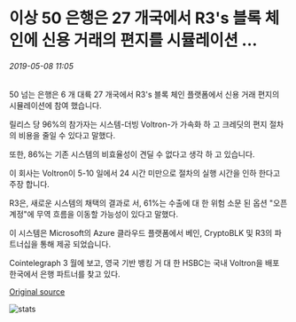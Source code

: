 # 이상 50 은행은 27 개국에서 R3's 블록 체인에 신용 거래의 편지를 시뮬레이션 ...

###### 2019-05-08 11:05

50 넘는 은행은 6 개 대륙 27 개국에서 R3's 블록 체인 플랫폼에서 신용 거래 편지의 시뮬레이션에 참여 했습니다.

릴리스 당 96%의 참가자는 시스템-더빙 Voltron-가 가속화 하 고 크레딧의 편지 절차의 비용을 줄일 수 있다고 말했다.

또한, 86%는 기존 시스템의 비효율성이 견딜 수 없다고 생각 하 고 있습니다.

이 회사는 Voltron이 5-10 일에서 24 시간 미만으로 절차의 실행 시간을 인하 한다고 주장 합니다.

R3은, 새로운 시스템의 채택의 결과로 서, 61%는 수출에 대 한 위험 소문 된 옵션 "오픈 계정"에 무역 흐름을 이동할 가능성이 있다고 말했다.

이 시스템은 Microsoft의 Azure 클라우드 플랫폼에서 베인, CryptoBLK 및 R3의 파트너십을 통해 제공 되었습니다.

Cointelegraph 3 월에 보고, 영국 기반 뱅킹 거 대 한 HSBC는 국내 Voltron을 배포 한국에서 은행 파트너를 찾고 있다.

[Original source](https://cointelegraph.com/news/over-50-banks-simulate-letter-of-credit-transactions-on-r3s-blockchain-in-27-countries)

![stats](https://c.statcounter.com/11760860/0/a89fa40b/1/ "stats")